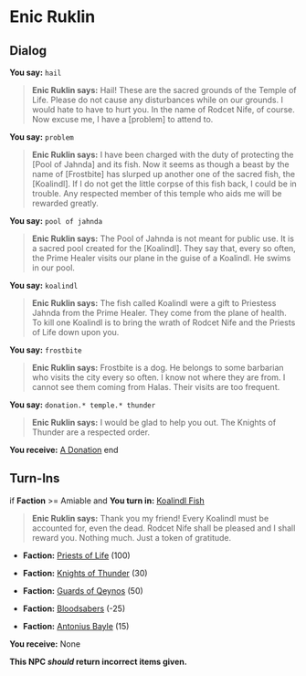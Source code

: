 # Enic Ruklin
## Dialog

**You say:** `hail`



>**Enic Ruklin says:** Hail! These are the sacred grounds of the Temple of Life. Please do not cause any disturbances while on our grounds. I would hate to have to hurt you. In the name of Rodcet Nife, of course. Now excuse me, I have a [problem] to attend to.

**You say:** `problem`



>**Enic Ruklin says:** I have been charged with the duty of protecting the [Pool of Jahnda] and its fish. Now it seems as though a beast by the name of [Frostbite] has slurped up another one of the sacred fish, the [Koalindl]. If I do not get the little corpse of this fish back, I could be in trouble. Any respected member of this temple who aids me will be rewarded greatly.

**You say:** `pool of jahnda`



>**Enic Ruklin says:** The Pool of Jahnda is not meant for public use. It is a sacred pool created for the [Koalindl]. They say that, every so often, the Prime Healer visits our plane in the guise of a Koalindl. He swims in our pool.

**You say:** `koalindl`



>**Enic Ruklin says:** The fish called Koalindl were a gift to Priestess Jahnda from the Prime Healer. They come from the plane of health. To kill one Koalindl is to bring the wrath of Rodcet Nife and the Priests of Life down upon you.

**You say:** `frostbite`



>**Enic Ruklin says:** Frostbite is a dog. He belongs to some barbarian who visits the city every so often. I know not where they are from. I cannot see them coming from Halas. Their visits are too frequent.

**You say:** `donation.* temple.* thunder`





>**Enic Ruklin says:** I would be glad to help you out. The Knights of Thunder are a respected order.


**You receive:**  [A Donation](/item/13292)
end

## Turn-Ins




if **Faction** >= Amiable and  **You turn in:** [Koalindl Fish](/item/13383)


>**Enic Ruklin says:** Thank you my friend! Every Koalindl must be accounted for, even the dead. Rodcet Nife shall be pleased and I shall reward you. Nothing much. Just a token of gratitude.





* __Faction:__ [Priests of Life](/faction/341) (100)


* __Faction:__ [Knights of Thunder](/faction/280) (30)


* __Faction:__ [Guards of Qeynos](/faction/262) (50)


* __Faction:__ [Bloodsabers](/faction/221) (-25)


* __Faction:__ [Antonius Bayle](/faction/219) (15)


 **You receive:** None 

**This NPC *should* return incorrect items given.**
